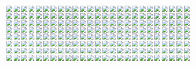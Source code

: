 ![](http://kunusoft.com/slides/ia1/ia103_otras/Diapositiva00.JPG)
![](http://kunusoft.com/slides/ia1/ia103_otras/Diapositiva01.JPG)
![](http://kunusoft.com/slides/ia1/ia103_otras/Diapositiva02.JPG)
![](http://kunusoft.com/slides/ia1/ia103_otras/Diapositiva03.JPG)
![](http://kunusoft.com/slides/ia1/ia103_otras/Diapositiva04.JPG)
![](http://kunusoft.com/slides/ia1/ia103_otras/Diapositiva05.JPG)
![](http://kunusoft.com/slides/ia1/ia103_otras/Diapositiva06.JPG)
![](http://kunusoft.com/slides/ia1/ia103_otras/Diapositiva07.JPG)
![](http://kunusoft.com/slides/ia1/ia103_otras/Diapositiva08.JPG)
![](http://kunusoft.com/slides/ia1/ia103_otras/Diapositiva09.JPG)
![](http://kunusoft.com/slides/ia1/ia103_otras/Diapositiva10.JPG)
![](http://kunusoft.com/slides/ia1/ia103_otras/Diapositiva11.JPG)
![](http://kunusoft.com/slides/ia1/ia103_otras/Diapositiva12.JPG)
![](http://kunusoft.com/slides/ia1/ia103_otras/Diapositiva13.JPG)
![](http://kunusoft.com/slides/ia1/ia103_otras/Diapositiva14.JPG)
![](http://kunusoft.com/slides/ia1/ia103_otras/Diapositiva15.JPG)
![](http://kunusoft.com/slides/ia1/ia103_otras/Diapositiva16.JPG)
![](http://kunusoft.com/slides/ia1/ia103_otras/Diapositiva17.JPG)
![](http://kunusoft.com/slides/ia1/ia103_otras/Diapositiva18.JPG)
![](http://kunusoft.com/slides/ia1/ia103_otras/Diapositiva19.JPG)
![](http://kunusoft.com/slides/ia1/ia103_otras/Diapositiva20.JPG)
![](http://kunusoft.com/slides/ia1/ia103_otras/Diapositiva21.JPG)
![](http://kunusoft.com/slides/ia1/ia103_otras/Diapositiva22.JPG)
![](http://kunusoft.com/slides/ia1/ia103_otras/Diapositiva23.JPG)
![](http://kunusoft.com/slides/ia1/ia103_otras/Diapositiva24.JPG)
![](http://kunusoft.com/slides/ia1/ia103_otras/Diapositiva25.JPG)
![](http://kunusoft.com/slides/ia1/ia103_otras/Diapositiva26.JPG)
![](http://kunusoft.com/slides/ia1/ia103_otras/Diapositiva27.JPG)
![](http://kunusoft.com/slides/ia1/ia103_otras/Diapositiva28.JPG)
![](http://kunusoft.com/slides/ia1/ia103_otras/Diapositiva29.JPG)
![](http://kunusoft.com/slides/ia1/ia103_otras/Diapositiva30.JPG)
![](http://kunusoft.com/slides/ia1/ia103_otras/Diapositiva31.JPG)
![](http://kunusoft.com/slides/ia1/ia103_otras/Diapositiva32.JPG)
![](http://kunusoft.com/slides/ia1/ia103_otras/Diapositiva33.JPG)
![](http://kunusoft.com/slides/ia1/ia103_otras/Diapositiva34.JPG)
![](http://kunusoft.com/slides/ia1/ia103_otras/Diapositiva35.JPG)
![](http://kunusoft.com/slides/ia1/ia103_otras/Diapositiva36.JPG)
![](http://kunusoft.com/slides/ia1/ia103_otras/Diapositiva37.JPG)
![](http://kunusoft.com/slides/ia1/ia103_otras/Diapositiva38.JPG)
![](http://kunusoft.com/slides/ia1/ia103_otras/Diapositiva39.JPG)
![](http://kunusoft.com/slides/ia1/ia103_otras/Diapositiva40.JPG)
![](http://kunusoft.com/slides/ia1/ia103_otras/Diapositiva41.JPG)
![](http://kunusoft.com/slides/ia1/ia103_otras/Diapositiva42.JPG)
![](http://kunusoft.com/slides/ia1/ia103_otras/Diapositiva43.JPG)
![](http://kunusoft.com/slides/ia1/ia103_otras/Diapositiva44.JPG)
![](http://kunusoft.com/slides/ia1/ia103_otras/Diapositiva45.JPG)
![](http://kunusoft.com/slides/ia1/ia103_otras/Diapositiva46.JPG)
![](http://kunusoft.com/slides/ia1/ia103_otras/Diapositiva47.JPG)
![](http://kunusoft.com/slides/ia1/ia103_otras/Diapositiva48.JPG)
![](http://kunusoft.com/slides/ia1/ia103_otras/Diapositiva49.JPG)
![](http://kunusoft.com/slides/ia1/ia103_otras/Diapositiva50.JPG)
![](http://kunusoft.com/slides/ia1/ia103_otras/Diapositiva51.JPG)
![](http://kunusoft.com/slides/ia1/ia103_otras/Diapositiva52.JPG)
![](http://kunusoft.com/slides/ia1/ia103_otras/Diapositiva53.JPG)
![](http://kunusoft.com/slides/ia1/ia103_otras/Diapositiva54.JPG)
![](http://kunusoft.com/slides/ia1/ia103_otras/Diapositiva55.JPG)
![](http://kunusoft.com/slides/ia1/ia103_otras/Diapositiva56.JPG)
![](http://kunusoft.com/slides/ia1/ia103_otras/Diapositiva57.JPG)
![](http://kunusoft.com/slides/ia1/ia103_otras/Diapositiva58.JPG)
![](http://kunusoft.com/slides/ia1/ia103_otras/Diapositiva59.JPG)
![](http://kunusoft.com/slides/ia1/ia103_otras/Diapositiva60.JPG)
![](http://kunusoft.com/slides/ia1/ia103_otras/Diapositiva61.JPG)
![](http://kunusoft.com/slides/ia1/ia103_otras/Diapositiva62.JPG)
![](http://kunusoft.com/slides/ia1/ia103_otras/Diapositiva63.JPG)
![](http://kunusoft.com/slides/ia1/ia103_otras/Diapositiva64.JPG)
![](http://kunusoft.com/slides/ia1/ia103_otras/Diapositiva65.JPG)
![](http://kunusoft.com/slides/ia1/ia103_otras/Diapositiva66.JPG)
![](http://kunusoft.com/slides/ia1/ia103_otras/Diapositiva67.JPG)
![](http://kunusoft.com/slides/ia1/ia103_otras/Diapositiva68.JPG)
![](http://kunusoft.com/slides/ia1/ia103_otras/Diapositiva69.JPG)
![](http://kunusoft.com/slides/ia1/ia103_otras/Diapositiva70.JPG)
![](http://kunusoft.com/slides/ia1/ia103_otras/Diapositiva71.JPG)
![](http://kunusoft.com/slides/ia1/ia103_otras/Diapositiva72.JPG)
![](http://kunusoft.com/slides/ia1/ia103_otras/Diapositiva73.JPG)
![](http://kunusoft.com/slides/ia1/ia103_otras/Diapositiva74.JPG)
![](http://kunusoft.com/slides/ia1/ia103_otras/Diapositiva75.JPG)
![](http://kunusoft.com/slides/ia1/ia103_otras/Diapositiva76.JPG)
![](http://kunusoft.com/slides/ia1/ia103_otras/Diapositiva77.JPG)
![](http://kunusoft.com/slides/ia1/ia103_otras/Diapositiva78.JPG)
![](http://kunusoft.com/slides/ia1/ia103_otras/Diapositiva79.JPG)
![](http://kunusoft.com/slides/ia1/ia103_otras/Diapositiva80.JPG)
![](http://kunusoft.com/slides/ia1/ia103_otras/Diapositiva81.JPG)
![](http://kunusoft.com/slides/ia1/ia103_otras/Diapositiva82.JPG)
![](http://kunusoft.com/slides/ia1/ia103_otras/Diapositiva83.JPG)
![](http://kunusoft.com/slides/ia1/ia103_otras/Diapositiva84.JPG)
![](http://kunusoft.com/slides/ia1/ia103_otras/Diapositiva85.JPG)
![](http://kunusoft.com/slides/ia1/ia103_otras/Diapositiva86.JPG)
![](http://kunusoft.com/slides/ia1/ia103_otras/Diapositiva87.JPG)
![](http://kunusoft.com/slides/ia1/ia103_otras/Diapositiva88.JPG)
![](http://kunusoft.com/slides/ia1/ia103_otras/Diapositiva89.JPG)
![](http://kunusoft.com/slides/ia1/ia103_otras/Diapositiva90.JPG)
![](http://kunusoft.com/slides/ia1/ia103_otras/Diapositiva91.JPG)
![](http://kunusoft.com/slides/ia1/ia103_otras/Diapositiva92.JPG)
![](http://kunusoft.com/slides/ia1/ia103_otras/Diapositiva93.JPG)
![](http://kunusoft.com/slides/ia1/ia103_otras/Diapositiva94.JPG)
![](http://kunusoft.com/slides/ia1/ia103_otras/Diapositiva95.JPG)
![](http://kunusoft.com/slides/ia1/ia103_otras/Diapositiva96.JPG)
![](http://kunusoft.com/slides/ia1/ia103_otras/Diapositiva97.JPG)
![](http://kunusoft.com/slides/ia1/ia103_otras/Diapositiva98.JPG)
![](http://kunusoft.com/slides/ia1/ia103_otras/Diapositiva99.JPG)
![](http://kunusoft.com/slides/ia1/ia103_otras/Diapositiva100.JPG)
![](http://kunusoft.com/slides/ia1/ia103_otras/Diapositiva101.JPG)
![](http://kunusoft.com/slides/ia1/ia103_otras/Diapositiva102.JPG)
![](http://kunusoft.com/slides/ia1/ia103_otras/Diapositiva103.JPG)
![](http://kunusoft.com/slides/ia1/ia103_otras/Diapositiva104.JPG)
![](http://kunusoft.com/slides/ia1/ia103_otras/Diapositiva105.JPG)
![](http://kunusoft.com/slides/ia1/ia103_otras/Diapositiva106.JPG)
![](http://kunusoft.com/slides/ia1/ia103_otras/Diapositiva107.JPG)
![](http://kunusoft.com/slides/ia1/ia103_otras/Diapositiva108.JPG)
![](http://kunusoft.com/slides/ia1/ia103_otras/Diapositiva109.JPG)
![](http://kunusoft.com/slides/ia1/ia103_otras/Diapositiva110.JPG)
![](http://kunusoft.com/slides/ia1/ia103_otras/Diapositiva111.JPG)
![](http://kunusoft.com/slides/ia1/ia103_otras/Diapositiva112.JPG)
![](http://kunusoft.com/slides/ia1/ia103_otras/Diapositiva113.JPG)
![](http://kunusoft.com/slides/ia1/ia103_otras/Diapositiva114.JPG)
![](http://kunusoft.com/slides/ia1/ia103_otras/Diapositiva115.JPG)
![](http://kunusoft.com/slides/ia1/ia103_otras/Diapositiva116.JPG)
![](http://kunusoft.com/slides/ia1/ia103_otras/Diapositiva117.JPG)
![](http://kunusoft.com/slides/ia1/ia103_otras/Diapositiva118.JPG)
![](http://kunusoft.com/slides/ia1/ia103_otras/Diapositiva119.JPG)
![](http://kunusoft.com/slides/ia1/ia103_otras/Diapositiva120.JPG)
![](http://kunusoft.com/slides/ia1/ia103_otras/Diapositiva121.JPG)
![](http://kunusoft.com/slides/ia1/ia103_otras/Diapositiva122.JPG)
![](http://kunusoft.com/slides/ia1/ia103_otras/Diapositiva123.JPG)
![](http://kunusoft.com/slides/ia1/ia103_otras/Diapositiva124.JPG)
![](http://kunusoft.com/slides/ia1/ia103_otras/Diapositiva125.JPG)
![](http://kunusoft.com/slides/ia1/ia103_otras/Diapositiva126.JPG)
![](http://kunusoft.com/slides/ia1/ia103_otras/Diapositiva127.JPG)
![](http://kunusoft.com/slides/ia1/ia103_otras/Diapositiva128.JPG)
![](http://kunusoft.com/slides/ia1/ia103_otras/Diapositiva129.JPG)
![](http://kunusoft.com/slides/ia1/ia103_otras/Diapositiva130.JPG)
![](http://kunusoft.com/slides/ia1/ia103_otras/Diapositiva131.JPG)
![](http://kunusoft.com/slides/ia1/ia103_otras/Diapositiva132.JPG)
![](http://kunusoft.com/slides/ia1/ia103_otras/Diapositiva133.JPG)
![](http://kunusoft.com/slides/ia1/ia103_otras/Diapositiva134.JPG)
![](http://kunusoft.com/slides/ia1/ia103_otras/Diapositiva135.JPG)
![](http://kunusoft.com/slides/ia1/ia103_otras/Diapositiva136.JPG)
![](http://kunusoft.com/slides/ia1/ia103_otras/Diapositiva137.JPG)
![](http://kunusoft.com/slides/ia1/ia103_otras/Diapositiva138.JPG)
![](http://kunusoft.com/slides/ia1/ia103_otras/Diapositiva139.JPG)
![](http://kunusoft.com/slides/ia1/ia103_otras/Diapositiva140.JPG)
![](http://kunusoft.com/slides/ia1/ia103_otras/Diapositiva141.JPG)
![](http://kunusoft.com/slides/ia1/ia103_otras/Diapositiva142.JPG)
![](http://kunusoft.com/slides/ia1/ia103_otras/Diapositiva143.JPG)
![](http://kunusoft.com/slides/ia1/ia103_otras/Diapositiva144.JPG)
![](http://kunusoft.com/slides/ia1/ia103_otras/Diapositiva145.JPG)
![](http://kunusoft.com/slides/ia1/ia103_otras/Diapositiva146.JPG)
![](http://kunusoft.com/slides/ia1/ia103_otras/Diapositiva147.JPG)
![](http://kunusoft.com/slides/ia1/ia103_otras/Diapositiva148.JPG)
![](http://kunusoft.com/slides/ia1/ia103_otras/Diapositiva149.JPG)
![](http://kunusoft.com/slides/ia1/ia103_otras/Diapositiva150.JPG)
![](http://kunusoft.com/slides/ia1/ia103_otras/Diapositiva151.JPG)
![](http://kunusoft.com/slides/ia1/ia103_otras/Diapositiva152.JPG)
![](http://kunusoft.com/slides/ia1/ia103_otras/Diapositiva153.JPG)
![](http://kunusoft.com/slides/ia1/ia103_otras/Diapositiva154.JPG)
![](http://kunusoft.com/slides/ia1/ia103_otras/Diapositiva155.JPG)
![](http://kunusoft.com/slides/ia1/ia103_otras/Diapositiva156.JPG)
![](http://kunusoft.com/slides/ia1/ia103_otras/Diapositiva157.JPG)
![](http://kunusoft.com/slides/ia1/ia103_otras/Diapositiva158.JPG)
![](http://kunusoft.com/slides/ia1/ia103_otras/Diapositiva159.JPG)
![](http://kunusoft.com/slides/ia1/ia103_otras/Diapositiva160.JPG)
![](http://kunusoft.com/slides/ia1/ia103_otras/Diapositiva161.JPG)
![](http://kunusoft.com/slides/ia1/ia103_otras/Diapositiva162.JPG)
![](http://kunusoft.com/slides/ia1/ia103_otras/Diapositiva163.JPG)
![](http://kunusoft.com/slides/ia1/ia103_otras/Diapositiva164.JPG)
![](http://kunusoft.com/slides/ia1/ia103_otras/Diapositiva165.JPG)
![](http://kunusoft.com/slides/ia1/ia103_otras/Diapositiva166.JPG)
![](http://kunusoft.com/slides/ia1/ia103_otras/Diapositiva167.JPG)
![](http://kunusoft.com/slides/ia1/ia103_otras/Diapositiva168.JPG)
![](http://kunusoft.com/slides/ia1/ia103_otras/Diapositiva169.JPG)
![](http://kunusoft.com/slides/ia1/ia103_otras/Diapositiva170.JPG)
![](http://kunusoft.com/slides/ia1/ia103_otras/Diapositiva171.JPG)
![](http://kunusoft.com/slides/ia1/ia103_otras/Diapositiva172.JPG)
![](http://kunusoft.com/slides/ia1/ia103_otras/Diapositiva173.JPG)
![](http://kunusoft.com/slides/ia1/ia103_otras/Diapositiva174.JPG)
![](http://kunusoft.com/slides/ia1/ia103_otras/Diapositiva175.JPG)
![](http://kunusoft.com/slides/ia1/ia103_otras/Diapositiva176.JPG)
![](http://kunusoft.com/slides/ia1/ia103_otras/Diapositiva177.JPG)
![](http://kunusoft.com/slides/ia1/ia103_otras/Diapositiva178.JPG)
![](http://kunusoft.com/slides/ia1/ia103_otras/Diapositiva179.JPG)
![](http://kunusoft.com/slides/ia1/ia103_otras/Diapositiva180.JPG)
![](http://kunusoft.com/slides/ia1/ia103_otras/Diapositiva181.JPG)
![](http://kunusoft.com/slides/ia1/ia103_otras/Diapositiva182.JPG)
![](http://kunusoft.com/slides/ia1/ia103_otras/Diapositiva183.JPG)
![](http://kunusoft.com/slides/ia1/ia103_otras/Diapositiva184.JPG)
![](http://kunusoft.com/slides/ia1/ia103_otras/Diapositiva185.JPG)
![](http://kunusoft.com/slides/ia1/ia103_otras/Diapositiva186.JPG)
![](http://kunusoft.com/slides/ia1/ia103_otras/Diapositiva187.JPG)
![](http://kunusoft.com/slides/ia1/ia103_otras/Diapositiva188.JPG)
![](http://kunusoft.com/slides/ia1/ia103_otras/Diapositiva189.JPG)
![](http://kunusoft.com/slides/ia1/ia103_otras/Diapositiva190.JPG)
![](http://kunusoft.com/slides/ia1/ia103_otras/Diapositiva191.JPG)
![](http://kunusoft.com/slides/ia1/ia103_otras/Diapositiva192.JPG)
![](http://kunusoft.com/slides/ia1/ia103_otras/Diapositiva193.JPG)
![](http://kunusoft.com/slides/ia1/ia103_otras/Diapositiva194.JPG)
![](http://kunusoft.com/slides/ia1/ia103_otras/Diapositiva195.JPG)
![](http://kunusoft.com/slides/ia1/ia103_otras/Diapositiva196.JPG)
![](http://kunusoft.com/slides/ia1/ia103_otras/Diapositiva197.JPG)
![](http://kunusoft.com/slides/ia1/ia103_otras/Diapositiva198.JPG)
![](http://kunusoft.com/slides/ia1/ia103_otras/Diapositiva199.JPG)

